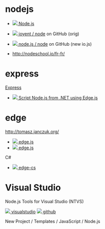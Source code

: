 # nodejs

* [![](http://www.google.com/s2/favicons?domain=nodejs.org) Node.js](https://nodejs.org)
* [![](http://www.google.com/s2/favicons?domain=github.com) joyent / node](https://github.com/joyent/node) on GitHub (orig)
* [![](http://www.google.com/s2/favicons?domain=github.com) node.js / node](https://github.com/nodejs/node) on GitHub (new io.js)

* http://nodeschool.io/fr-fr/

# express

[Express](http://expressjs.com)

* [![](http://www.google.com/s2/favicons?domain=tomasz.janczuk.org) Script Node.js from .NET using Edge.js](http://tomasz.janczuk.org/2014/05/script-nodejs-from-net-using-edgejs.html)


# edge

http://tomasz.janczuk.org/

* [![](http://www.google.com/s2/favicons?domain=github.io) edge.js](http://tjanczuk.github.io/edge/)
* [![](http://www.google.com/s2/favicons?domain=github.com) edge.js](https://github.com/tjanczuk/edge)

C#

* [![](http://www.google.com/s2/favicons?domain=github.com) edge-cs](https://github.com/tjanczuk/edge-cs)


# Visual Studio

Node.js Tools for Visual Studio (NTVS)

  [![](http://www.google.com/s2/favicons?domain=visualstudio.com) visualstudio](https://www.visualstudio.com/en-us/features/node-js-vs.aspx)
  [![](http://www.google.com/s2/favicons?domain=github.com) github](https://github.com/Microsoft/nodejstools)

New Project / Templates / JavaScript / Node.js

